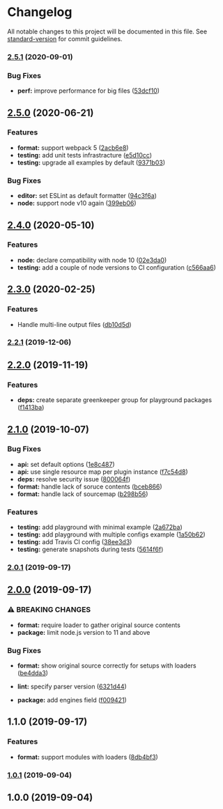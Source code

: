 # Changelog

All notable changes to this project will be documented in this file. See [standard-version](https://github.com/conventional-changelog/standard-version) for commit guidelines.

### [2.5.1](https://github.com/erykpiast/webpack-enhanced-stats-plugin/compare/v2.5.0...v2.5.1) (2020-09-01)


### Bug Fixes

* **perf:** improve performance for big files ([53dcf10](https://github.com/erykpiast/webpack-enhanced-stats-plugin/commit/53dcf10ba1bd475d59766ae1d27242586cbe4349))

## [2.5.0](https://github.com/erykpiast/webpack-enhanced-stats-plugin/compare/v2.4.0...v2.5.0) (2020-06-21)


### Features

* **format:** support webpack 5 ([2acb6e8](https://github.com/erykpiast/webpack-enhanced-stats-plugin/commit/2acb6e8160312b4f684353d8708a3734569dec4f))
* **testing:** add unit tests infrastracture ([e5d10cc](https://github.com/erykpiast/webpack-enhanced-stats-plugin/commit/e5d10ccb580010e3ae7f5eec416ee952e1c884d5))
* **testing:** upgrade all examples by default ([9371b03](https://github.com/erykpiast/webpack-enhanced-stats-plugin/commit/9371b034c27baee5ddfcecf86d23c5c0d64ea4e2))


### Bug Fixes

* **editor:** set ESLint as default formatter ([94c3f6a](https://github.com/erykpiast/webpack-enhanced-stats-plugin/commit/94c3f6abbf392c357f093fe724b1e155d2701480))
* **node:** support node v10 again ([399eb06](https://github.com/erykpiast/webpack-enhanced-stats-plugin/commit/399eb069a82ae3bfe644e992b1057ce2a8a7445e))

## [2.4.0](https://github.com/erykpiast/webpack-enhanced-stats-plugin/compare/v2.3.0...v2.4.0) (2020-05-10)


### Features

* **node:** declare compatibility with node 10 ([02e3da0](https://github.com/erykpiast/webpack-enhanced-stats-plugin/commit/02e3da076f4ae1ebb07fc85c73575b3613881ee8))
* **testing:** add a couple of node versions to CI configuration ([c566aa6](https://github.com/erykpiast/webpack-enhanced-stats-plugin/commit/c566aa656d3ca07008ebefdf51135b63e8884341))

## [2.3.0](https://github.com/erykpiast/webpack-enhanced-stats-plugin/compare/v2.2.1...v2.3.0) (2020-02-25)


### Features

* Handle multi-line output files ([db10d5d](https://github.com/erykpiast/webpack-enhanced-stats-plugin/commit/db10d5d0934cb395b8db94a8f71643cfd2e89b07))

### [2.2.1](https://github.com/erykpiast/webpack-enhanced-stats-plugin/compare/v2.2.0...v2.2.1) (2019-12-06)

## [2.2.0](https://github.com/erykpiast/webpack-enhanced-stats-plugin/compare/v2.1.0...v2.2.0) (2019-11-19)


### Features

* **deps:** create separate greenkeeper group for playground packages ([f1413ba](https://github.com/erykpiast/webpack-enhanced-stats-plugin/commit/f1413ba))

## [2.1.0](https://github.com/erykpiast/webpack-enhanced-stats-plugin/compare/v2.0.1...v2.1.0) (2019-10-07)


### Bug Fixes

* **api:** set default options ([1e8c487](https://github.com/erykpiast/webpack-enhanced-stats-plugin/commit/1e8c487))
* **api:** use single resource map per plugin instance ([f7c54d8](https://github.com/erykpiast/webpack-enhanced-stats-plugin/commit/f7c54d8))
* **deps:** resolve security issue ([800064f](https://github.com/erykpiast/webpack-enhanced-stats-plugin/commit/800064f))
* **format:** handle lack of soruce contents ([bceb866](https://github.com/erykpiast/webpack-enhanced-stats-plugin/commit/bceb866))
* **format:** handle lack of sourcemap ([b298b56](https://github.com/erykpiast/webpack-enhanced-stats-plugin/commit/b298b56))


### Features

* **testing:** add playground with minimal example ([2a672ba](https://github.com/erykpiast/webpack-enhanced-stats-plugin/commit/2a672ba))
* **testing:** add playground with multiple configs example ([1a50b62](https://github.com/erykpiast/webpack-enhanced-stats-plugin/commit/1a50b62))
* **testing:** add Travis CI config ([38ee3d3](https://github.com/erykpiast/webpack-enhanced-stats-plugin/commit/38ee3d3))
* **testing:** generate snapshots during tests ([5614f6f](https://github.com/erykpiast/webpack-enhanced-stats-plugin/commit/5614f6f))

### [2.0.1](https://github.com/erykpiast/webpack-enhanced-stats-plugin/compare/v2.0.0...v2.0.1) (2019-09-17)

## [2.0.0](https://github.com/erykpiast/webpack-enhanced-stats-plugin/compare/v1.1.0...v2.0.0) (2019-09-17)


### ⚠ BREAKING CHANGES

* **format:** require loader to gather original source contents
* **package:** limit node.js version to 11 and above

### Bug Fixes

* **format:** show original source correctly for setups with loaders ([be4dda3](https://github.com/erykpiast/webpack-enhanced-stats-plugin/commit/be4dda3))
* **lint:** specify parser version ([6321d44](https://github.com/erykpiast/webpack-enhanced-stats-plugin/commit/6321d44))


* **package:** add engines field ([f009421](https://github.com/erykpiast/webpack-enhanced-stats-plugin/commit/f009421))

## 1.1.0 (2019-09-17)


### Features

* **format:** support modules with loaders ([8db4bf3](https://github.com/erykpiast/webpack-enhanced-stats-plugin/commit/8db4bf3))

### [1.0.1](https://github.com/erykpiast/webpack-enhanced-stats-plugin/compare/v1.0.0...v1.0.1) (2019-09-04)

## 1.0.0 (2019-09-04)
